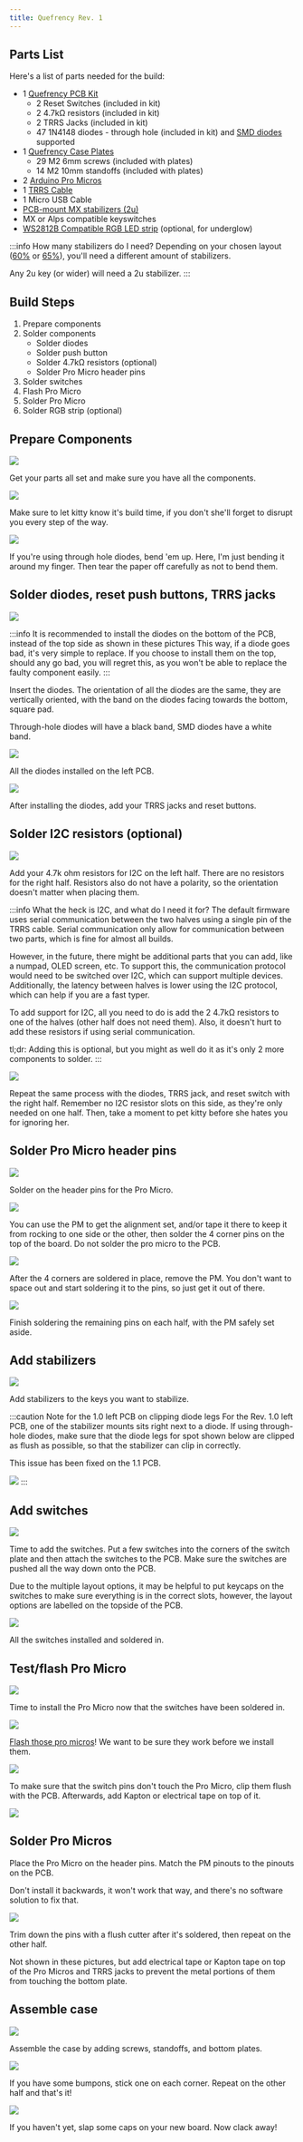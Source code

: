 ```yaml
---
title: Quefrency Rev. 1
---
```


## Parts List

Here's a list of parts needed for the build:

* 1 [Quefrency PCB Kit](https://keeb.io/collections/split-keyboard-parts/products/quefrency-60-65-split-staggered-keyboard)
    * 2 Reset Switches \(included in kit\)
    * 2 4.7kΩ resistors \(included in kit\)
    * 2 TRRS Jacks \(included in kit\)
    * 47 1N4148 diodes - through hole \(included in kit\) and [SMD diodes](https://keeb.io/products/1n4148-diodes) supported
* 1 [Quefrency Case Plates](https://keeb.io/collections/split-keyboard-parts/products/quefrency-60-65-split-staggered-keyboard)
    * 29 M2 6mm screws \(included with plates\)
    * 14 M2 10mm standoffs \(included with plates\)
* 2 [Arduino Pro Micros](https://keeb.io/products/pro-micro-5v-16mhz-arduino-compatible-atmega32u4)
* 1 [TRRS Cable](https://keeb.io/collections/frontpage/products/trrs-cable)
* 1 Micro USB Cable
* [PCB-mount MX stabilizers (2u)](https://keeb.io/products/cherry-mx-stabilizer?variant=43449871046)
* MX or Alps compatible keyswitches
* [WS2812B Compatible RGB LED strip](https://keeb.io/collections/frontpage/products/rgb-led-strips-sk6812-ws2812b-compatible) \(optional, for underglow\)

:::info How many stabilizers do I need?
Depending on your chosen layout ([60%](http://www.keyboard-layout-editor.com/#/gists/bab126983802c185181a0d19226ebd39) or [65%](http://www.keyboard-layout-editor.com/#/gists/af508840e15315503bb5f74b986e433a)), you'll need a different amount of stabilizers.

Any 2u key (or wider) will need a 2u stabilizer.
:::

## Build Steps

1. Prepare components
2. Solder components
    * Solder diodes
    * Solder push button
    * Solder 4.7kΩ resistors \(optional\)
    * Solder Pro Micro header pins
3. Solder switches
4. Flash Pro Micro
5. Solder Pro Micro
6. Solder RGB strip \(optional\)

## Prepare Components

![](./assets/images/quefrency/x96LIyE.jpg)

Get your parts all set and make sure you have all the components.

![](./assets/images/quefrency/h7aNdeq.jpg)

Make sure to let kitty know it's build time, if you don't she'll forget to disrupt you every step of the way.

![](./assets/images/quefrency/NXZVbjx.jpg)

If you're using through hole diodes, bend 'em up. Here, I'm just bending it around my finger. Then tear the paper off carefully as not to bend them.


## Solder diodes, reset push buttons, TRRS jacks

![](./assets/images/quefrency/NgokqZH.jpg)

:::info It is recommended to install the diodes on the bottom of the PCB, instead of the top side as shown in these pictures
This way, if a diode goes bad, it's very simple to replace. If you choose to install them on the top, should any go bad, you will regret this, as you won't be able to replace the faulty component easily.
:::

Insert the diodes. The orientation of all the diodes are the same, they are vertically oriented, with the band on the diodes facing towards the bottom, square pad.

Through-hole diodes will have a black band, SMD diodes have a white band.

![](./assets/images/quefrency/XNP7s38.jpg)

All the diodes installed on the left PCB.

![](./assets/images/quefrency/Ed8bK7H.jpg)

After installing the diodes, add your TRRS jacks and reset buttons.

## Solder I2C resistors \(optional\)

![](./assets/images/quefrency/Ed8bK7H.jpg)

Add your 4.7k ohm resistors for I2C on the left half. There are no resistors for the right half. Resistors also do not have a polarity, so the orientation doesn't matter when placing them.

:::info What the heck is I2C, and what do I need it for?
The default firmware uses serial communication between the two halves using a single pin of the TRRS cable. Serial communication only allow for communication between two parts, which is fine for almost all builds.

However, in the future, there might be additional parts that you can add, like a numpad, OLED screen, etc. To support this, the communication protocol would need to be switched over I2C, which can support multiple devices. Additionally, the latency between halves is lower using the I2C protocol, which can help if you are a fast typer.
    
To add support for I2C, all you need to do is add the 2 4.7kΩ resistors to one of the halves \(other half does not need them\). Also, it doesn't hurt to add these resistors if using serial communication.

tl;dr: Adding this is optional, but you might as well do it as it's only 2 more components to solder.
:::

![](./assets/images/quefrency/cphn8ym.png)

Repeat the same process with the diodes, TRRS jack, and reset switch with the right half. Remember no I2C resistor slots on this side, as they're only needed on one half. Then, take a moment to pet kitty before she hates you for ignoring her.

## Solder Pro Micro header pins

![](./assets/images/quefrency/2Q538Hq.jpg)

Solder on the header pins for the Pro Micro.

![](./assets/images/quefrency/Qh0KWho.jpg)

You can use the PM to get the alignment set, and/or tape it there to keep it from rocking to one side or the other, then solder the 4 corner pins on the top of the board. Do not solder the pro micro to the PCB.

![](./assets/images/quefrency/p7CfEY9.jpg)

After the 4 corners are soldered in place, remove the PM. You don't want to space out and start soldering it to the pins, so just get it out of there.

![](./assets/images/quefrency/V0mHYMG.jpg)

Finish soldering the remaining pins on each half, with the PM safely set aside.

## Add stabilizers

![](./assets/images/quefrency/dNWDczS.jpg)

Add stabilizers to the keys you want to stabilize.

:::caution Note for the 1.0 left PCB on clipping diode legs
For the Rev. 1.0 left PCB, one of the stabilizer mounts sits right next to a diode. If using through-hole diodes, make sure that the diode legs for spot shown below are clipped as flush as possible, so that the stabilizer can clip in correctly.

This issue has been fixed on the 1.1 PCB.

![](./assets/images/quefrency/stab-diode-clip.jpg)
:::

## Add switches

![](./assets/images/quefrency/bJlyXbw.jpg)

Time to add the switches. Put a few switches into the corners of the switch plate and then attach the switches to the PCB. Make sure the switches are pushed all the way down onto the PCB.

Due to the multiple layout options, it may be helpful to put keycaps on the switches to make sure everything is in the correct slots, however, the layout options are labelled on the topside of the PCB.

![](./assets/images/quefrency/Rzx33qt.jpg)

All the switches installed and soldered in.

## Test/flash Pro Micro

![](./assets/images/quefrency/J5FGu3J.jpg)

Time to install the Pro Micro now that the switches have been soldered in.

![](./assets/images/quefrency/LLAJ1tE.jpg)

[Flash those pro micros](flashing-firmware.md)! We want to be sure they work before we install them.

![](./assets/images/quefrency/dYbFoZB.jpg)

To make sure that the switch pins don't touch the Pro Micro, clip them flush with the PCB. Afterwards, add Kapton or electrical tape on top of it.

![](./assets/images/quefrency/9GeXjZC.jpg)

## Solder Pro Micros

Place the Pro Micro on the header pins. Match the PM pinouts to the pinouts on the PCB.

Don't install it backwards, it won't work that way, and there's no software solution to fix that.

![](./assets/images/quefrency/AFBcIes.jpg)

Trim down the pins with a flush cutter after it's soldered, then repeat on the other half.

Not shown in these pictures, but add electrical tape or Kapton tape on top of the Pro Micros and TRRS jacks to prevent the metal portions of them from touching the bottom plate.

## Assemble case

![](./assets/images/quefrency/nwlfdoH.jpg)

Assemble the case by adding screws, standoffs, and bottom plates.

![](./assets/images/quefrency/3y6AzeE.jpg)

If you have some bumpons, stick one on each corner. Repeat on the other half and that's it!

![](./assets/images/quefrency/cjNzAik.jpg)

If you haven't yet, slap some caps on your new board. Now clack away!
